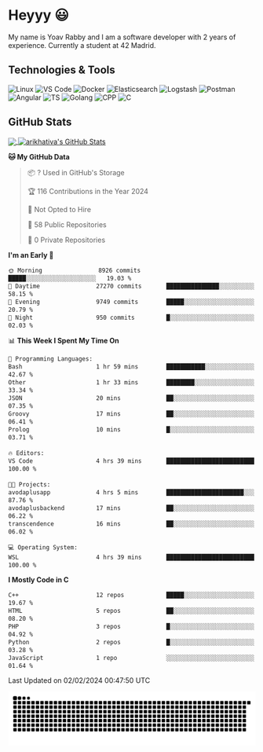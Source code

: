 
# Heyyy 😃
My name is Yoav Rabby and I am a software developer with 2 years of experience.
Currently a student at 42 Madrid.

## Technologies & Tools
![Linux](https://img.shields.io/badge/Linux-FCC624?style=flat&logo=linux&logoColor=black)
![VS Code](https://img.shields.io/badge/-VS%20Code-007ACC?style=flat-square&logo=visual-studio-code)
![Docker](https://img.shields.io/badge/Docker-E9F8FF?style=flat-square&logo=Docker)
![Elasticsearch](https://img.shields.io/badge/Elasticsearch-F8FDC5?style=flat-square&logo=elasticsearch&logoColor=lightblue)
![Logstash](https://img.shields.io/badge/Logstash-F8FDC5?style=flat-square&logo=logstash&logoColor=orange)
![Postman](https://img.shields.io/badge/Postman-F6BB43?style=flat-square&logo=Postman&logoColor=white)
![Angular](https://img.shields.io/badge/Angular-red?style=flat-square&logo=angular)
![TS](https://shields.io/badge/TypeScript-3178C6?logo=TypeScript&logoColor=FFF&style=flat-square)
![Golang](https://img.shields.io/badge/Golang-CBFBFD?style=flat-square&logo=go)
![CPP](https://img.shields.io/badge/C++-00599C?style=flat-square&logo=C%2B%2B&logoColor=white)
![C](https://img.shields.io/badge/C-F0F8FF?style=flat-square&logo=C)

## GitHub Stats
<a href="https://github.com/arikhativa/arikhativa">
  <img align="center" src="https://github-readme-stats.vercel.app/api/top-langs/?username=arikhativa&hide=java,html,tex&title_color=ffffff&text_color=c9cacc&icon_color=2bbc8a&bg_color=1d1f21&langs_count=3" />
</a>
<a href="https://github.com/arikhativa/arikhativa">
  <img align="center" src="https://github-readme-stats.vercel.app/api?username=arikhativa&show_icons=true&line_height=27&count_private=true&title_color=ffffff&text_color=c9cacc&icon_color=2bbc8a&bg_color=1d1f21" alt="arikhativa's GitHub Stats" />
</a>

<!--START_SECTION:waka-->
**🐱 My GitHub Data** 

> 📦 ? Used in GitHub's Storage 
 > 
> 🏆 116 Contributions in the Year 2024
 > 
> 🚫 Not Opted to Hire
 > 
> 📜 58 Public Repositories 
 > 
> 🔑 0 Private Repositories 
 > 
**I'm an Early 🐤** 

```text
🌞 Morning                8926 commits        █████░░░░░░░░░░░░░░░░░░░░   19.03 % 
🌆 Daytime                27270 commits       ███████████████░░░░░░░░░░   58.15 % 
🌃 Evening                9749 commits        █████░░░░░░░░░░░░░░░░░░░░   20.79 % 
🌙 Night                  950 commits         █░░░░░░░░░░░░░░░░░░░░░░░░   02.03 % 
```


📊 **This Week I Spent My Time On** 

```text
💬 Programming Languages: 
Bash                     1 hr 59 mins        ███████████░░░░░░░░░░░░░░   42.67 % 
Other                    1 hr 33 mins        ████████░░░░░░░░░░░░░░░░░   33.34 % 
JSON                     20 mins             ██░░░░░░░░░░░░░░░░░░░░░░░   07.35 % 
Groovy                   17 mins             ██░░░░░░░░░░░░░░░░░░░░░░░   06.41 % 
Prolog                   10 mins             █░░░░░░░░░░░░░░░░░░░░░░░░   03.71 % 

🔥 Editors: 
VS Code                  4 hrs 39 mins       █████████████████████████   100.00 % 

🐱‍💻 Projects: 
avodaplusapp             4 hrs 5 mins        ██████████████████████░░░   87.76 % 
avodaplusbackend         17 mins             ██░░░░░░░░░░░░░░░░░░░░░░░   06.22 % 
transcendence            16 mins             ██░░░░░░░░░░░░░░░░░░░░░░░   06.02 % 

💻 Operating System: 
WSL                      4 hrs 39 mins       █████████████████████████   100.00 % 
```

**I Mostly Code in C** 

```text
C++                      12 repos            █████░░░░░░░░░░░░░░░░░░░░   19.67 % 
HTML                     5 repos             ██░░░░░░░░░░░░░░░░░░░░░░░   08.20 % 
PHP                      3 repos             █░░░░░░░░░░░░░░░░░░░░░░░░   04.92 % 
Python                   2 repos             █░░░░░░░░░░░░░░░░░░░░░░░░   03.28 % 
JavaScript               1 repo              ░░░░░░░░░░░░░░░░░░░░░░░░░   01.64 % 
```




 Last Updated on 02/02/2024 00:47:50 UTC
<!--END_SECTION:waka-->

<picture>
  <source media="(prefers-color-scheme: dark)" srcset="https://github.com/arikhativa/arikhativa/blob/output/github-contribution-grid-snake-dark.svg" />
  <source media="(prefers-color-scheme: light)" srcset="https://github.com/arikhativa/arikhativa/blob/output/github-contribution-grid-snak.svg" />
  <img alt="github-snake" src="https://github.com/arikhativa/arikhativa/blob/output/github-contribution-grid-snake-dark.svg" />
</picture>
